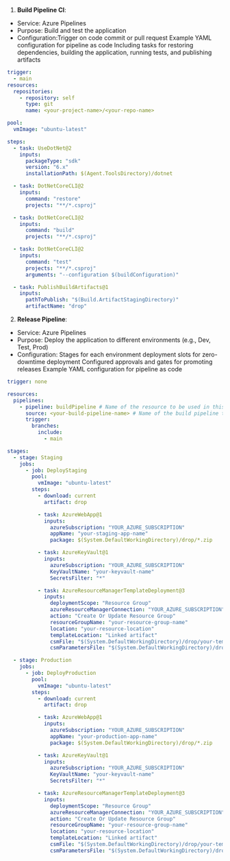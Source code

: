 1. **Build Pipeline CI**:

- Service: Azure Pipelines
- Purpose: Build and test the application
- Configuration:Trigger on code commit or pull request
  Example YAML configuration for pipeline as code
  Including tasks for restoring dependencies, building the application, running tests, and publishing artifacts

```yml
trigger:
  - main
resources:
  repositories:
    - repository: self
      type: git
      name: <your-project-name>/<your-repo-name>

pool:
  vmImage: "ubuntu-latest"

steps:
  - task: UseDotNet@2
    inputs:
      packageType: "sdk"
      version: "6.x"
      installationPath: $(Agent.ToolsDirectory)/dotnet

  - task: DotNetCoreCLI@2
    inputs:
      command: "restore"
      projects: "**/*.csproj"

  - task: DotNetCoreCLI@2
    inputs:
      command: "build"
      projects: "**/*.csproj"

  - task: DotNetCoreCLI@2
    inputs:
      command: "test"
      projects: "**/*.csproj"
      arguments: "--configuration $(buildConfiguration)"

  - task: PublishBuildArtifacts@1
    inputs:
      pathToPublish: "$(Build.ArtifactStagingDirectory)"
      artifactName: "drop"
```

2. **Release Pipeline**:

- Service: Azure Pipelines
- Purpose: Deploy the application to different environments (e.g., Dev, Test, Prod)
- Configuration: Stages for each environment
  deployment slots for zero-downtime deployment
  Configured approvals and gates for promoting releases
  Example YAML configuration for pipeline as code

```yml
trigger: none

resources:
  pipelines:
    - pipeline: buildPipeline # Name of the resource to be used in this pipeline
      source: <your-build-pipeline-name> # Name of the build pipeline that produces the artifacts
      trigger:
        branches:
          include:
            - main

stages:
  - stage: Staging
    jobs:
      - job: DeployStaging
        pool:
          vmImage: "ubuntu-latest"
        steps:
          - download: current
            artifact: drop

          - task: AzureWebApp@1
            inputs:
              azureSubscription: "YOUR_AZURE_SUBSCRIPTION"
              appName: "your-staging-app-name"
              package: $(System.DefaultWorkingDirectory)/drop/*.zip

          - task: AzureKeyVault@1
            inputs:
              azureSubscription: "YOUR_AZURE_SUBSCRIPTION"
              KeyVaultName: "your-keyvault-name"
              SecretsFilter: "*"

          - task: AzureResourceManagerTemplateDeployment@3
            inputs:
              deploymentScope: "Resource Group"
              azureResourceManagerConnection: "YOUR_AZURE_SUBSCRIPTION"
              action: "Create Or Update Resource Group"
              resourceGroupName: "your-resource-group-name"
              location: "your-resource-location"
              templateLocation: "Linked artifact"
              csmFile: "$(System.DefaultWorkingDirectory)/drop/your-template-file.json"
              csmParametersFile: "$(System.DefaultWorkingDirectory)/drop/your-parameters-file.json"

  - stage: Production
    jobs:
      - job: DeployProduction
        pool:
          vmImage: "ubuntu-latest"
        steps:
          - download: current
            artifact: drop

          - task: AzureWebApp@1
            inputs:
              azureSubscription: "YOUR_AZURE_SUBSCRIPTION"
              appName: "your-production-app-name"
              package: $(System.DefaultWorkingDirectory)/drop/*.zip

          - task: AzureKeyVault@1
            inputs:
              azureSubscription: "YOUR_AZURE_SUBSCRIPTION"
              KeyVaultName: "your-keyvault-name"
              SecretsFilter: "*"

          - task: AzureResourceManagerTemplateDeployment@3
            inputs:
              deploymentScope: "Resource Group"
              azureResourceManagerConnection: "YOUR_AZURE_SUBSCRIPTION"
              action: "Create Or Update Resource Group"
              resourceGroupName: "your-resource-group-name"
              location: "your-resource-location"
              templateLocation: "Linked artifact"
              csmFile: "$(System.DefaultWorkingDirectory)/drop/your-template-file.json"
              csmParametersFile: "$(System.DefaultWorkingDirectory)/drop/your-parameters-file.json"
```
